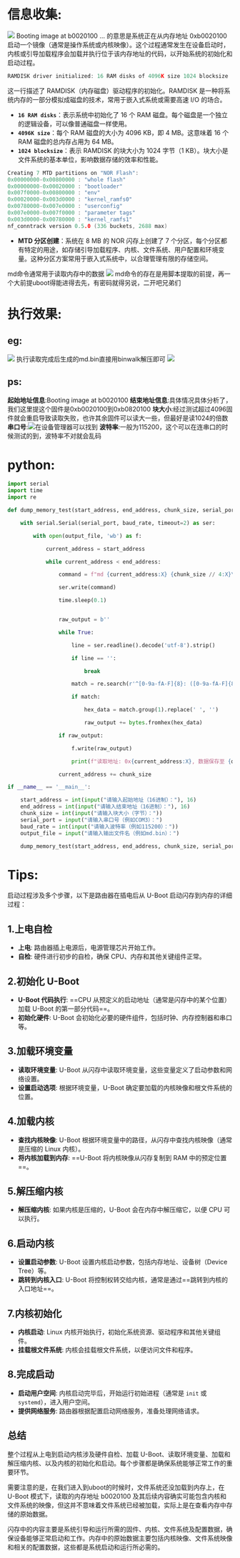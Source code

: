 # 信息收集:
![](image/f507e51172f36cf1c40ed68030985e90.png)
Booting image at b0020100 ... 的意思是系统正在从内存地址 0xb0020100 启动一个镜像（通常是操作系统或内核映像）。这个过程通常发生在设备启动时，内核或引导加载程序会加载并执行位于该内存地址的代码，以开始系统的初始化和启动过程。
```c
RAMDISK driver initialized: 16 RAM disks of 4096K size 1024 blocksize
```
这一行描述了 RAMDISK（内存磁盘）驱动程序的初始化。RAMDISK 是一种将系统内存的一部分模拟成磁盘的技术，常用于嵌入式系统或需要高速 I/O 的场合。
- **`16 RAM disks`**：表示系统中初始化了 16 个 RAM 磁盘。每个磁盘是一个独立的逻辑设备，可以像普通磁盘一样使用。
- **`4096K size`**：每个 RAM 磁盘的大小为 4096 KB，即 4 MB。这意味着 16 个 RAM 磁盘的总内存占用为 64 MB。
- **`1024 blocksize`**：表示 RAMDISK 的块大小为 1024 字节（1 KB）。块大小是文件系统的基本单位，影响数据存储的效率和性能。
```c
Creating 7 MTD partitions on "NOR Flash":
0x00000000-0x00800000 : "whole flash"
0x00000000-0x00020000 : "bootloader"
0x007f0000-0x00800000 : "env"
0x00020000-0x003d0000 : "kernel_ramfs0"
0x00780000-0x007e0000 : "userconfig"
0x007e0000-0x007f0000 : "parameter tags"
0x003d0000-0x00780000 : "kernel_ramfs1"
nf_conntrack version 0.5.0 (336 buckets, 2688 max)
```
- **MTD 分区创建**：系统在 8 MB 的 NOR 闪存上创建了 7 个分区，每个分区都有特定的用途，如存储引导加载程序、内核、文件系统、用户配置和环境变量。这种分区方案常用于嵌入式系统中，以合理管理有限的存储空间。

md命令通常用于读取内存中的数据
![](image/4877b292c6274e769b100b61baccca5e.png)
md命令的存在是用脚本提取的前提，再一个大前提uboot得能进得去先，有密码就得另说，二开吧兄弟们
# 执行效果:
## eg:
![](image/32b8af30fc52945287372060cb84f153.png)
执行读取完成后生成的md.bin直接用binwalk解压即可
![](image/f44dc7beed7fa9594cadf3718fe0f7e4.png)
## ps:
**起始地址信息**:Booting image at b0020100
**结束地址信息**:具体情况具体分析了，我们这里提这个固件是0xb0020100到0xb0820100
**块大小**:经过测试超过4096固件就会重启导致读取失败，也许其余固件可以读大一些，但最好是读1024的倍数
**串口号**:![](image/e0f156a6bcf8c8060e14024224f80d26.png)在设备管理器可以找到
**波特率**:一般为115200，这个可以在连串口的时候测试的到，波特率不对就会乱码
# python:
```python
import serial
import time
import re

def dump_memory_test(start_address, end_address, chunk_size, serial_port, baud_rate, output_file):

    with serial.Serial(serial_port, baud_rate, timeout=2) as ser:

        with open(output_file, 'wb') as f:

            current_address = start_address

            while current_address < end_address:

                command = f"md {current_address:X} {chunk_size // 4:X}\n".encode('utf-8')

                ser.write(command)

                time.sleep(0.1)


                raw_output = b''

                while True:

                    line = ser.readline().decode('utf-8').strip()

                    if line == '':

                        break

                    match = re.search(r'^[0-9a-fA-F]{8}: ([0-9a-fA-F]{8} [0-9a-fA-F]{8} [0-9a-fA-F]{8} [0-9a-fA-F]{8})', line)

                    if match:

                        hex_data = match.group(1).replace(' ', '')

                        raw_output += bytes.fromhex(hex_data)

                if raw_output:

                    f.write(raw_output)

                    print(f"读取地址: 0x{current_address:X}, 数据保存至 {output_file}")

                current_address += chunk_size 

if __name__ == '__main__':

    start_address = int(input("请输入起始地址（16进制）："), 16)
    end_address = int(input("请输入结束地址（16进制）："), 16)
    chunk_size = int(input("请输入块大小（字节）："))
    serial_port = input("请输入串口号（例如COM3）：")
    baud_rate = int(input("请输入波特率（例如115200）："))
    output_file = input("请输入输出文件名（例如md.bin）：")

    dump_memory_test(start_address, end_address, chunk_size, serial_port, baud_rate, output_file)
```
# Tips:
启动过程涉及多个步骤，以下是路由器在插电后从 U-Boot 启动闪存到内存的详细过程：
## 1.上电自检
- **上电**: 路由器插上电源后，电源管理芯片开始工作。
- **自检**: 硬件进行初步的自检，确保 CPU、内存和其他关键组件正常。
## 2.初始化 U-Boot
- **U-Boot 代码执行**: ==CPU 从预定义的启动地址（通常是闪存中的某个位置）加载 U-Boot 的第一部分代码==。
- **初始化硬件**: U-Boot 会初始化必要的硬件组件，包括时钟、内存控制器和串口等。
## 3.加载环境变量
- **读取环境变量**: U-Boot 从闪存中读取环境变量，这些变量定义了启动参数和网络设置。
- **设置启动选项**: 根据环境变量，U-Boot 确定要加载的内核映像和根文件系统的位置。
## 4.加载内核
- **查找内核映像**: U-Boot 根据环境变量中的路径，从闪存中查找内核映像（通常是压缩的 Linux 内核）。
- **将内核加载到内存**: ==U-Boot 将内核映像从闪存复制到 RAM 中的预定位置==。
## 5.解压缩内核
- **解压缩内核**: 如果内核是压缩的，U-Boot 会在内存中解压缩它，以便 CPU 可以执行。
## 6.启动内核
- **设置启动参数**: U-Boot 设置内核启动参数，包括内存地址、设备树（Device Tree）等。
- **跳转到内核入口**: U-Boot 将控制权转交给内核，通常是通过==跳转到内核的入口地址==。
## 7.内核初始化
- **内核启动**: Linux 内核开始执行，初始化系统资源、驱动程序和其他关键组件。
- **挂载根文件系统**: 内核会挂载根文件系统，以便访问文件和程序。
## 8.完成启动
- **启动用户空间**: 内核启动完毕后，开始运行初始进程（通常是 `init` 或 `systemd`），进入用户空间。
- **提供网络服务**: 路由器根据配置启动网络服务，准备处理网络请求。
## 总结
整个过程从上电到启动内核涉及硬件自检、加载 U-Boot、读取环境变量、加载和解压缩内核、以及内核的初始化和启动。每个步骤都是确保系统能够正常工作的重要环节。

需要注意的是，在我们进入到uboot的时候时，文件系统还没加载到内存上，在 U-Boot 模式下，读取的内存地址 b0020100 及其后续内容确实可能包含内核和文件系统的映像，但这并不意味着文件系统已经被加载，实际上是在查看内存中存储的原始数据。

闪存中的内容主要是系统引导和运行所需的固件、内核、文件系统及配置数据，确保设备能够正常启动和工作。内存中的原始数据主要包括内核映像、文件系统映像和相关的配置数据，这些都是系统启动和运行所必需的。